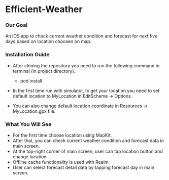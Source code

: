 # Efficient-Weather

### Our Goal
An iOS app to check current weather condition and forecast for next five days based on location choosen on map.

### Installation Guide
 - After cloning the repository you need to run the following command in terminal (in project directory). 
    - pod install
 
 - In the first time run with simulator, to get your location you need to set default location to MyLocation in EditScheme -> Options.
 - You can also change default location coordinate in Resources -> MyLocation.gpx file.

### What You Will See
- For the first time choose location using MapKit.
- After that, you can check current weather condition and forecast data in main screen.
- At the top-right corner of main screen, user can tap location button and change location.
- Offline cache functionality is used with Realm.
- User can select forecast detail data by tapping forecast day in main screen.
  
